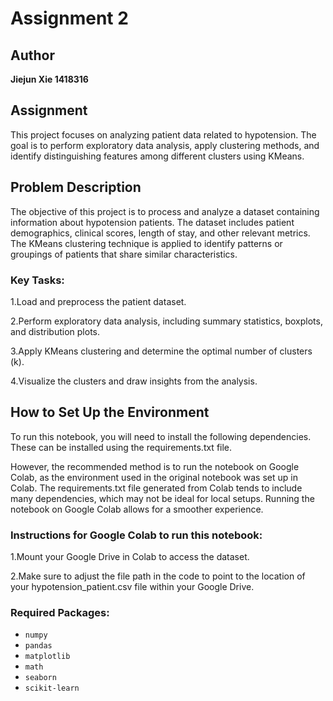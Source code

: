 # Assignment 2

## Author
**Jiejun Xie 1418316**

## Assignment
This project focuses on analyzing patient data related to hypotension. The goal is to perform exploratory data analysis, apply clustering methods, and identify distinguishing features among different clusters using KMeans.

## Problem Description
The objective of this project is to process and analyze a dataset containing information about hypotension patients. The dataset includes patient demographics, clinical scores, length of stay, and other relevant metrics. The KMeans clustering technique is applied to identify patterns or groupings of patients that share similar characteristics.

### Key Tasks:
1.Load and preprocess the patient dataset.

2.Perform exploratory data analysis, including summary statistics, boxplots, and distribution plots.

3.Apply KMeans clustering and determine the optimal number of clusters (k).

4.Visualize the clusters and draw insights from the analysis.

## How to Set Up the Environment

To run this notebook, you will need to install the following dependencies. These can be installed using the requirements.txt file.

However, the recommended method is to run the notebook on Google Colab, as the environment used in the original notebook was set up in Colab. The requirements.txt file generated from Colab tends to include many dependencies, which may not be ideal for local setups. Running the notebook on Google Colab allows for a smoother experience.

### Instructions for Google Colab to run this notebook:
1.Mount your Google Drive in Colab to access the dataset.

2.Make sure to adjust the file path in the code to point to the location of your hypotension_patient.csv file within your Google Drive.

### Required Packages:
- `numpy`
- `pandas`
- `matplotlib`
- `math`
- `seaborn`
- `scikit-learn`

